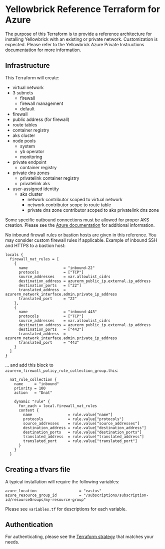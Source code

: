 # Yellowbrick Reference Terraform for Azure

The purpose of this Terraform is to provide a reference architecture for installing Yellowbrick with an existing or private network. Customization is expected. Please refer to the Yellowbrick Azure Private Instructions documentation for more information.

## Infrastructure

This Terraform will create:

- virtual network
- 3 subnets
  - firewall
  - firewall management
  - default
- firewall
- public address (for firewall)
- route tables
- container registry
- aks cluster
- node pools
  - system
  - yb operator
  - monitoring
- private endpoint
  - container registry
- private dns zones
  - privatelink container registry
  - privatelink aks
- user-assigned identity
  - aks cluster
    - network contributor scoped to virtual network
    - network contributor scope to route table
    - private dns zone contributor scoped to aks privatelink dns zone

Some specific outbound connections must be allowed for proper AKS creation. Please see the [Azure documentation](https://learn.microsoft.com/en-us/azure/aks/outbound-rules-control-egress#azure-global-required-fqdn--application-rules) for additional information.

No inbound firewall rules or bastion hosts are given in this reference. You may consider custom firewall rules if applicable. Example of inbound SSH and HTTPS to a bastion host:

```hcl
locals {
  firewall_nat_rules = [
    {
      name                = "inbound-22"
      protocols           = ["TCP"]
      source_addresses    = var.allowlist_cidrs
      destination_address = azurerm_public_ip.external.ip_address
      destination_ports   = ["22"]
      translated_address  = azurerm_network_interface.admin.private_ip_address
      translated_port     = "22"
    },
    {
      name                = "inbound-443"
      protocols           = ["TCP"]
      source_addresses    = var.allowlist_cidrs
      destination_address = azurerm_public_ip.external.ip_address
      destination_ports   = ["443"]
      translated_address  = azurerm_network_interface.admin.private_ip_address
      translated_port     = "443"
    }
  ]
}
```

... and add this block to `azurerm_firewall_policy_rule_collection_group.this`:

```hcl
  nat_rule_collection {
    name     = "inbound"
    priority = 100
    action   = "Dnat"

    dynamic "rule" {
      for_each = local.firewall_nat_rules
      content {
        name                = rule.value["name"]
        protocols           = rule.value["protocols"]
        source_addresses    = rule.value["source_addresses"]
        destination_address = rule.value["destination_address"]
        destination_ports   = rule.value["destination_ports"]
        translated_address  = rule.value["translated_address"]
        translated_port     = rule.value["translated_port"]
      }
    }
  }
```

## Creating a tfvars file

A typical installation will require the following variables:

```
azure_location                   = "eastus"
azure_resource_group_id          = "/subscriptions/subscription-id/resourceGroups/my-resource-group"
```

Please see `variables.tf` for descriptions for each variable.

## Authentication

For authenticating, please see the [Terraform strategy](https://registry.terraform.io/providers/hashicorp/azurerm/latest/docs/guides/azure_cli) that matches your needs.